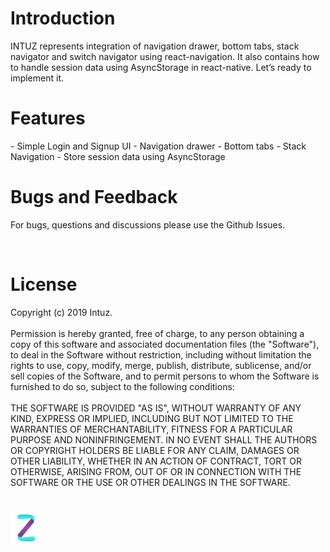 
<h1>Introduction</h1>
INTUZ represents integration of navigation drawer, bottom tabs, stack navigator and switch navigator using react-navigation. It also contains how to handle session data using AsyncStorage in react-native.
Let’s ready to implement it.

<br>
<h1>Features</h1>
- Simple Login and Signup UI
- Navigation drawer
- Bottom tabs
- Stack Navigation
- Store session data using AsyncStorage


<h1>Bugs and Feedback</h1>

For bugs, questions and discussions please use the Github Issues.

<br>
<h1>License</h1>

Copyright (c) 2019 Intuz.
<br><br>
Permission is hereby granted, free of charge, to any person obtaining a copy of this software and associated documentation files (the "Software"), to deal in the Software without restriction, including without limitation the rights to use, copy, modify, merge, publish, distribute, sublicense, and/or sell copies of the Software, and to permit persons to whom the Software is furnished to do so, subject to the following conditions:
<br><br>
THE SOFTWARE IS PROVIDED "AS IS", WITHOUT WARRANTY OF ANY KIND, EXPRESS OR IMPLIED, INCLUDING BUT NOT LIMITED TO THE WARRANTIES OF MERCHANTABILITY, FITNESS FOR A PARTICULAR PURPOSE AND NONINFRINGEMENT. IN NO EVENT SHALL THE AUTHORS OR COPYRIGHT HOLDERS BE LIABLE FOR ANY CLAIM, DAMAGES OR OTHER LIABILITY, WHETHER IN AN ACTION OF CONTRACT, TORT OR OTHERWISE, ARISING FROM, OUT OF OR IN CONNECTION WITH THE SOFTWARE OR THE USE OR OTHER DEALINGS IN THE SOFTWARE.

<h1></h1>
<a href="http://www.intuz.com">
<img src="Screenshots/logo.jpg">
</a>
